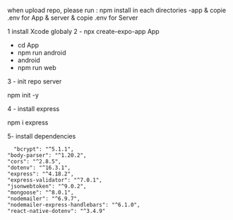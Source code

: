 when upload repo, please run :
npm install in each directories
-app
& copie .env for App
&
server
& copie .env for Server

1 install Xcode globaly
2 - npx create-expo-app App   
- cd App
- npm run android
- android
- npm run web


3 - init repo server

npm init -y

4 - install express 

npm i express

5- install dependencies


      "bcrypt": "^5.1.1",
    "body-parser": "^1.20.2",
    "cors": "^2.8.5",
    "dotenv": "^16.3.1",
    "express": "^4.18.2",
    "express-validator": "^7.0.1",
    "jsonwebtoken": "^9.0.2",
    "mongoose": "^8.0.1",
    "nodemailer": "^6.9.7",
    "nodemailer-express-handlebars": "^6.1.0",
    "react-native-dotenv": "^3.4.9"


 